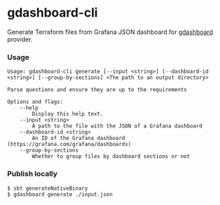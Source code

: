# gdashboard-cli

Generate Terraform files from Grafana JSON dashboard for [gdashboard](https://registry.terraform.io/providers/iRevive/gdashboard/latest/docs) provider.

### Usage

```
Usage: gdashboard-cli generate [--input <string>] [--dashboard-id <string>] [--group-by-sections] <The path to an output directory>

Parse questions and ensure they are up to the requirements

Options and flags:
    --help
        Display this help text.
    --input <string>
        A path to the file with the JSON of a Grafana dashboard
    --dashboard-id <string>
        An ID of the Grafana dashboard (https://grafana.com/grafana/dashboards)
    --group-by-sections
        Whether to group files by dashboard sections or not
```


### Publish locally

```shell
$ sbt generateNativeBinary
$ gdashboard generate ./input.json
```

